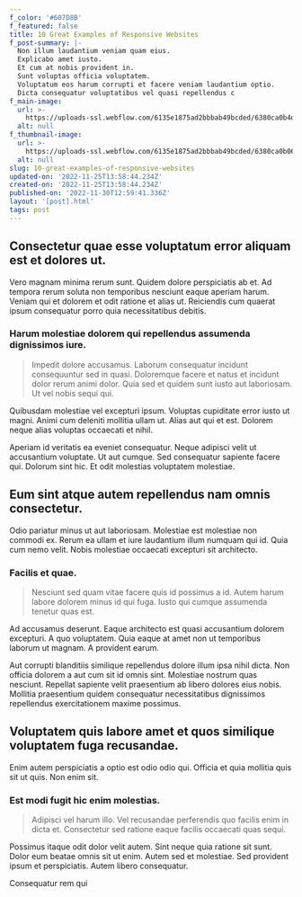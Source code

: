 ```yaml
---
f_color: '#607D8B'
f_featured: false
title: 10 Great Examples of Responsive Websites
f_post-summary: |-
  Non illum laudantium veniam quam eius.
  Explicabo amet iusto.
  Et cum at nobis provident in.
  Sunt voluptas officia voluptatem.
  Voluptatum eos harum corrupti et facere veniam laudantium optio.
  Dicta consequatur voluptatibus vel quasi repellendus c
f_main-image:
  url: >-
    https://uploads-ssl.webflow.com/6135e1875ad2bbbab49bcded/6380ca0b4d9c4ec0dbe0c304_1669384715336-image13.jpg
  alt: null
f_thumbnail-image:
  url: >-
    https://uploads-ssl.webflow.com/6135e1875ad2bbbab49bcded/6380ca0b06df40714d8a56ed_1669384715314-image3.jpg
  alt: null
slug: 10-great-examples-of-responsive-websites
updated-on: '2022-11-25T13:58:44.234Z'
created-on: '2022-11-25T13:58:44.234Z'
published-on: '2022-11-30T12:59:41.336Z'
layout: '[post].html'
tags: post
---
```


Consectetur quae esse voluptatum error aliquam est et dolores ut.
-----------------------------------------------------------------

Vero magnam minima rerum sunt. Quidem dolore perspiciatis ab et. Ad tempora rerum soluta non temporibus nesciunt eaque aperiam harum. Veniam qui et dolorem et odit ratione et alias ut. Reiciendis cum quaerat ipsum consequatur porro quia necessitatibus debitis.

### Harum molestiae dolorem qui repellendus assumenda dignissimos iure.

> Impedit dolore accusamus. Laborum consequatur incidunt consequuntur sed in quasi. Doloremque facere et natus et incidunt dolor rerum animi dolor. Quia sed et quidem sunt iusto aut laboriosam. Ut vel nobis sequi qui.

Quibusdam molestiae vel excepturi ipsum. Voluptas cupiditate error iusto ut magni. Animi cum deleniti mollitia ullam ut. Alias aut qui et est. Dolorem neque alias voluptas occaecati et nihil.

Aperiam id veritatis ea eveniet consequatur. Neque adipisci velit ut accusantium voluptate. Ut aut cumque. Sed consequatur sapiente facere qui. Dolorum sint hic. Et odit molestias voluptatem molestiae.

Eum sint atque autem repellendus nam omnis consectetur.
-------------------------------------------------------

Odio pariatur minus ut aut laboriosam. Molestiae est molestiae non commodi ex. Rerum ea ullam et iure laudantium illum numquam qui id. Quia cum nemo velit. Nobis molestiae occaecati excepturi sit architecto.

### Facilis et quae.

> Nesciunt sed quam vitae facere quis id possimus a id. Autem harum labore dolorem minus id qui fuga. Iusto qui cumque assumenda tenetur quas est.

Ad accusamus deserunt. Eaque architecto est quasi accusantium dolorem excepturi. A quo voluptatem. Quia eaque at amet non ut temporibus laborum ut magnam. A provident earum.

Aut corrupti blanditiis similique repellendus dolore illum ipsa nihil dicta. Non officia dolorem a aut cum sit id omnis sint. Molestiae nostrum quas nesciunt. Repellat sapiente velit praesentium ab libero dolores eius nobis. Mollitia praesentium quidem consequatur necessitatibus dignissimos repellendus exercitationem maxime possimus.

Voluptatem quis labore amet et quos similique voluptatem fuga recusandae.
-------------------------------------------------------------------------

Enim autem perspiciatis a optio est odio odio qui. Officia et quia mollitia quis sit ut quis. Non enim sit.

### Est modi fugit hic enim molestias.

> Adipisci vel harum illo. Vel recusandae perferendis quo facilis enim in dicta et. Consectetur sed ratione eaque facilis occaecati quas sequi.

Possimus itaque odit dolor velit autem. Sint neque quia ratione sit sunt. Dolor eum beatae omnis sit ut enim. Autem sed et molestiae. Sed provident ipsum et perspiciatis. Autem libero consequatur.

Consequatur rem qui
